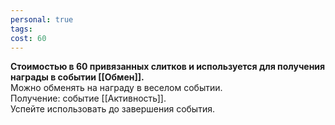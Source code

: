 ```yaml
---
personal: true
tags: 
cost: 60
---
```

**Стоимостью в 60 привязанных слитков и используется для получения награды в событии [[Обмен]].**  
Можно обменять на награду в веселом событии.  
Получение: событие [[Активность]].  
Успейте использовать до завершения события.